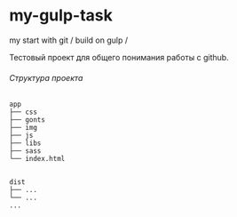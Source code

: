# my-gulp-task
my start with git / build on gulp / 

Тестовый проект для общего понимания работы с github.

###### Структура проекта

```
app  
├── css  
├── gonts  
├── img  
├── js  
├── libs  
├── sass  
└── index.html  
  

dist  
├── ...  
└── ...  
...  
```